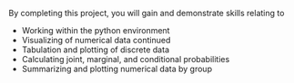 By completing this project, you will gain and demonstrate skills relating to

* Working within the python environment
* Visualizing of numerical data continued
* Tabulation and plotting of discrete data
* Calculating joint, marginal, and conditional probabilities
* Summarizing and plotting numerical data by group
